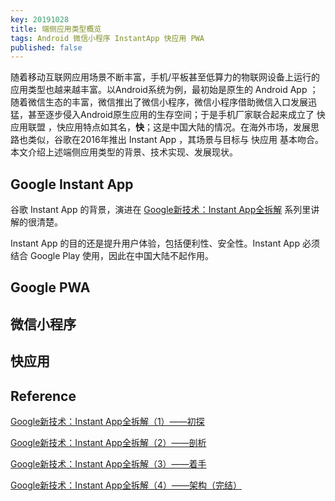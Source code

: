 ```yaml
---
key: 20191028
title: 端侧应用类型概览
tags: Android 微信小程序 InstantApp 快应用 PWA
published: false
---
```


随着移动互联网应用场景不断丰富，手机/平板甚至低算力的物联网设备上运行的应用类型也越来越丰富。以Android系统为例，最初始是原生的 Android App ；随着微信生态的丰富，微信推出了微信小程序，微信小程序借助微信入口发展迅猛，甚至逐步侵入Android原生应用的生存空间；于是手机厂家联合起来成立了 快应用联盟 ，快应用特点如其名，**快**；这是中国大陆的情况。在海外市场，发展思路也类似，谷歌在2016年推出 Instant App ，其场景与目标与 快应用 基本吻合。本文介绍上述端侧应用类型的背景、技术实现、发展现状。<!--more-->

## Google Instant App

谷歌 Instant App 的背景，演进在 [Google新技术：Instant App全拆解](https://segmentfault.com/a/1190000010906162) 系列里讲解的很清楚。

Instant App 的目的还是提升用户体验，包括便利性、安全性。Instant App 必须结合 Google Play 使用，因此在中国大陆不起作用。

## Google PWA

## 微信小程序

## 快应用

## Reference

[Google新技术：Instant App全拆解（1）——初探](https://segmentfault.com/a/1190000010906162)

[Google新技术：Instant App全拆解（2）——剖析](https://segmentfault.com/a/1190000011169174)

[Google新技术：Instant App全拆解（3）——着手](https://segmentfault.com/a/1190000011315286)

[Google新技术：Instant App全拆解（4）——架构（完结）](https://segmentfault.com/a/1190000011648067)

[](https://developers.google.com/web/progressive-web-apps/)